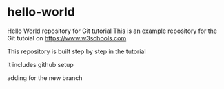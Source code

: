 # hello-world
Hello World repository for Git tutorial
This is an example repository for the Git tutoial on https://www.w3schools.com

This repository is built step by step in the tutorial

it includes github setup

adding for the new branch
